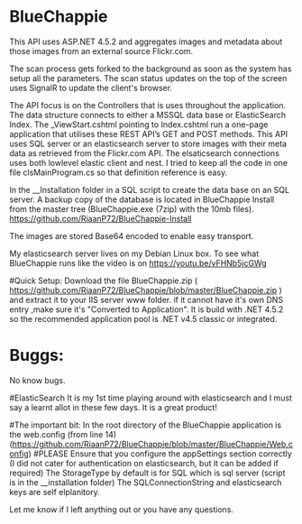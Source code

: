 # BlueChappie

This API uses ASP.NET 4.5.2 and aggregates images and metadata about those images from an external source Flickr.com. 

The scan process gets forked to the background as soon as the system has setup all the parameters. The scan status updates on the top of the screen uses SignalR to update the client's browser.

The API focus is on the Controllers that is uses throughout the application. The data structure connects to either a MSSQL data base or ElasticSearch Index.
The _ViewStart.cshtml pointing to Index.cshtml run a one-page application that utilises these REST API’s GET and POST methods.
This API uses SQL server or an elasticsearch server to store images with their meta data as retrieved from the Flickr.com API.
The elsaticsearch connections uses both lowlevel elastic client and nest.
I tried to keep all the code in one file clsMainProgram.cs so that definition reference is easy.

In the __Installation folder in a SQL script to create the data base on an SQL server. A backup copy of the database is located in BlueChappie Install from the master tree (BlueChappie.exe (7zip) with the 10mb files).
https://github.com/RiaanP72/BlueChappie-Install

The images are stored Base64 encoded to enable easy transport.

My elasticsearch server lives on my Debian Linux box.
To see what BlueChappie runs like the video is on https://youtu.be/vFHNb5jcGWg


#Quick Setup:
Download the file BlueChappie.zip ( https://github.com/RiaanP72/BlueChappie/blob/master/BlueChappie.zip ) and extract it to your IIS server www folder. if it cannot have it's own DNS entry ,make sure it's "Converted to Application". It is build with .NET 4.5.2 so the recommended application pool is .NET v4.5 classic or integrated.


# Buggs:
No know bugs.

#ElasticSearch
It is my 1st time playing around with elasticsearch and I must say a learnt allot in these few days. It is a great product!

#The important bit:
In the root directory of the BlueChappie application is the web.config (from line 14) (https://github.com/RiaanP72/BlueChappie/blob/master/BlueChappie/Web.config)
#PLEASE
Ensure that you configure the appSettings section correctly (I did not cater for authentication on elasticsearch, but it can be added if required)
The StorageType by default is for SQL which is sql server (script is in the __installation folder)
The SQLConnectionString and elasticsearch keys are self elplanitory.

Let me know if I left anything out or you have any questions.
